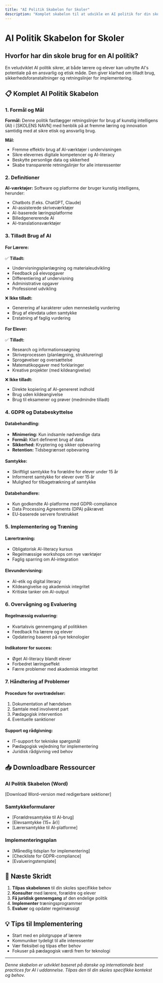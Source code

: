 ```yaml
---
title: "AI Politik Skabelon for Skoler"
description: "Komplet skabelon til at udvikle en AI politik for din skole med praktiske retningslinjer og GDPR overvejelser"
---
```


# AI Politik Skabelon for Skoler

## Hvorfor har din skole brug for en AI politik?

En veludviklet AI politik sikrer, at både lærere og elever kan udnytte AI's potentiale på en ansvarlig og etisk måde. Den giver klarhed om tilladt brug, sikkerhedsforanstaltninger og retningslinjer for implementering.

## 📋 Komplet AI Politik Skabelon

### 1. Formål og Mål

**Formål:**
Denne politik fastlægger retningslinjer for brug af kunstig intelligens (AI) i [SKOLENS NAVN] med henblik på at fremme læring og innovation samtidig med at sikre etisk og ansvarlig brug.

**Mål:**
- Fremme effektiv brug af AI-værktøjer i undervisningen
- Sikre elevernes digitale kompetencer og AI-literacy
- Beskytte personlige data og sikkerhed
- Skabe transparente retningslinjer for alle interessenter

### 2. Definitioner

**AI-værktøjer:** Software og platforme der bruger kunstig intelligens, herunder:
- Chatbots (f.eks. ChatGPT, Claude)
- AI-assisterede skriveværktøjer
- AI-baserede læringsplatforme
- Billedgenererende AI
- AI-translationsværktøjer

### 3. Tilladt Brug af AI

#### For Lærere:
✅ **Tilladt:**
- Undervisningsplanlægning og materialeudvikling
- Feedback på elevopgaver
- Differentiering af undervisning
- Administrative opgaver
- Professionel udvikling

❌ **Ikke tilladt:**
- Generering af karakterer uden menneskelig vurdering
- Brug af elevdata uden samtykke
- Erstatning af faglig vurdering

#### For Elever:
✅ **Tilladt:**
- Research og informationssøgning
- Skriveprocessen (planlægning, strukturering)
- Sprogøvelser og oversættelse
- Matematikopgaver med forklaringer
- Kreative projekter (med kildeangivelse)

❌ **Ikke tilladt:**
- Direkte kopiering af AI-genereret indhold
- Brug uden kildeangivelse
- Brug til eksamener og prøver (medmindre tilladt)

### 4. GDPR og Databeskyttelse

#### Databehandling:
- **Minimering:** Kun indsamle nødvendige data
- **Formål:** Klart defineret brug af data
- **Sikkerhed:** Kryptering og sikker opbevaring
- **Retention:** Tidsbegrænset opbevaring

#### Samtykke:
- Skriftligt samtykke fra forældre for elever under 15 år
- Informeret samtykke for elever over 15 år
- Mulighed for tilbagetrækning af samtykke

#### Databehandlere:
- Kun godkendte AI-platforme med GDPR-compliance
- Data Processing Agreements (DPA) påkrævet
- EU-baserede servere foretrukket

### 5. Implementering og Træning

#### Lærertræning:
- Obligatorisk AI-literacy kursus
- Regelmæssige workshops om nye værktøjer
- Faglig sparring om AI-integration

#### Elevundervisning:
- AI-etik og digital literacy
- Kildeangivelse og akademisk integritet
- Kritiske tanker om AI-output

### 6. Overvågning og Evaluering

#### Regelmæssig evaluering:
- Kvartalsvis gennemgang af politikken
- Feedback fra lærere og elever
- Opdatering baseret på nye teknologier

#### Indikatorer for succes:
- Øget AI-literacy blandt elever
- Forbedret læringseffekt
- Færre problemer med akademisk integritet

### 7. Håndtering af Problemer

#### Procedure for overtrædelser:
1. Dokumentation af hændelsen
2. Samtale med involveret part
3. Pædagogisk intervention
4. Eventuelle sanktioner

#### Support og rådgivning:
- IT-support for tekniske spørgsmål
- Pædagogisk vejledning for implementering
- Juridisk rådgivning ved behov

## 📥 Downloadbare Ressourcer

### AI Politik Skabelon (Word)
[Download Word-version med redigerbare sektioner]

### Samtykkeformularer
- [Forældresamtykke til AI-brug]
- [Elevsamtykke (15+ år)]
- [Lærersamtykke til AI-platforme]

### Implementeringsplan
- [Månedlig tidsplan for implementering]
- [Checkliste for GDPR-compliance]
- [Evalueringstemplate]

## 🎯 Næste Skridt

1. **Tilpas skabelonen** til din skoles specifikke behov
2. **Konsulter** med lærere, forældre og elever
3. **Få juridisk gennemgang** af den endelige politik
4. **Implementer** træningsprogrammer
5. **Evaluer** og opdater regelmæssigt

## 💡 Tips til Implementering

- Start med en pilotgruppe af lærere
- Kommuniker tydeligt til alle interessenter
- Vær fleksibel og tilpas efter behov
- Fokuser på pædagogisk værdi frem for teknologi

---

*Denne skabelon er udviklet baseret på danske og internationale best practices for AI i uddannelse. Tilpas den til din skoles specifikke kontekst og behov.* 